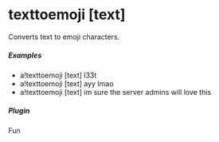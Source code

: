 # texttoemoji [text]

Converts text to emoji characters.
			

##### Examples

* a!texttoemoji [text] l33t
* a!texttoemoji [text] ayy lmao
* a!texttoemoji [text] im sure the server admins will love this


##### Plugin
Fun